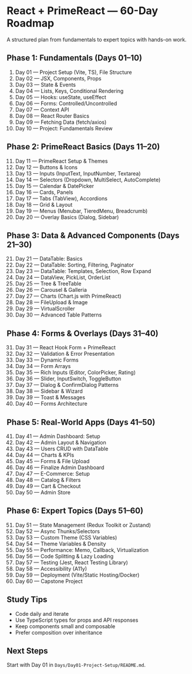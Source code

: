# React + PrimeReact — 60-Day Roadmap

A structured plan from fundamentals to expert topics with hands-on work.

## Phase 1: Fundamentals (Days 01–10)
1. Day 01 — Project Setup (Vite, TS), File Structure
2. Day 02 — JSX, Components, Props
3. Day 03 — State & Events
4. Day 04 — Lists, Keys, Conditional Rendering
5. Day 05 — Hooks: useState, useEffect
6. Day 06 — Forms: Controlled/Uncontrolled
7. Day 07 — Context API
8. Day 08 — React Router Basics
9. Day 09 — Fetching Data (fetch/axios)
10. Day 10 — Project: Fundamentals Review

## Phase 2: PrimeReact Basics (Days 11–20)
11. Day 11 — PrimeReact Setup & Themes
12. Day 12 — Buttons & Icons
13. Day 13 — Inputs (InputText, InputNumber, Textarea)
14. Day 14 — Selectors (Dropdown, MultiSelect, AutoComplete)
15. Day 15 — Calendar & DatePicker
16. Day 16 — Cards, Panels
17. Day 17 — Tabs (TabView), Accordions
18. Day 18 — Grid & Layout
19. Day 19 — Menus (Menubar, TieredMenu, Breadcrumb)
20. Day 20 — Overlay Basics (Dialog, Sidebar)

## Phase 3: Data & Advanced Components (Days 21–30)
21. Day 21 — DataTable: Basics
22. Day 22 — DataTable: Sorting, Filtering, Paginator
23. Day 23 — DataTable: Templates, Selection, Row Expand
24. Day 24 — DataView, PickList, OrderList
25. Day 25 — Tree & TreeTable
26. Day 26 — Carousel & Galleria
27. Day 27 — Charts (Chart.js with PrimeReact)
28. Day 28 — FileUpload & Image
29. Day 29 — VirtualScroller
30. Day 30 — Advanced Table Patterns

## Phase 4: Forms & Overlays (Days 31–40)
31. Day 31 — React Hook Form + PrimeReact
32. Day 32 — Validation & Error Presentation
33. Day 33 — Dynamic Forms
34. Day 34 — Form Arrays
35. Day 35 — Rich Inputs (Editor, ColorPicker, Rating)
36. Day 36 — Slider, InputSwitch, ToggleButton
37. Day 37 — Dialog & ConfirmDialog Patterns
38. Day 38 — Sidebar & Wizard
39. Day 39 — Toast & Messages
40. Day 40 — Forms Architecture

## Phase 5: Real-World Apps (Days 41–50)
41. Day 41 — Admin Dashboard: Setup
42. Day 42 — Admin Layout & Navigation
43. Day 43 — Users CRUD with DataTable
44. Day 44 — Charts & KPIs
45. Day 45 — Forms & File Upload
46. Day 46 — Finalize Admin Dashboard
47. Day 47 — E-Commerce: Setup
48. Day 48 — Catalog & Filters
49. Day 49 — Cart & Checkout
50. Day 50 — Admin Store

## Phase 6: Expert Topics (Days 51–60)
51. Day 51 — State Management (Redux Toolkit or Zustand)
52. Day 52 — Async Thunks/Selectors
53. Day 53 — Custom Theme (CSS Variables)
54. Day 54 — Theme Variables & Density
55. Day 55 — Performance: Memo, Callback, Virtualization
56. Day 56 — Code Splitting & Lazy Loading
57. Day 57 — Testing (Jest, React Testing Library)
58. Day 58 — Accessibility (A11y)
59. Day 59 — Deployment (Vite/Static Hosting/Docker)
60. Day 60 — Capstone Project

## Study Tips
- Code daily and iterate
- Use TypeScript types for props and API responses
- Keep components small and composable
- Prefer composition over inheritance

## Next Steps
Start with Day 01 in `Days/Day01-Project-Setup/README.md`.
